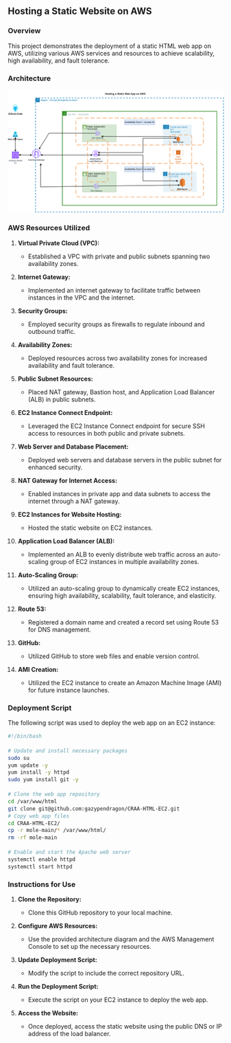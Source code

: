 ## Hosting a Static Website on AWS

### Overview

This project demonstrates the deployment of a static HTML web app on AWS, utilizing various AWS services and resources to achieve scalability, high availability, and fault tolerance.

### Architecture

![Alt text](aws-static-web-app.png)

### AWS Resources Utilized

1. **Virtual Private Cloud (VPC):**
   - Established a VPC with private and public subnets spanning two availability zones.

2. **Internet Gateway:**
   - Implemented an internet gateway to facilitate traffic between instances in the VPC and the internet.

3. **Security Groups:**
   - Employed security groups as firewalls to regulate inbound and outbound traffic.

4. **Availability Zones:**
   - Deployed resources across two availability zones for increased availability and fault tolerance.

5. **Public Subnet Resources:**
   - Placed NAT gateway, Bastion host, and Application Load Balancer (ALB) in public subnets.

6. **EC2 Instance Connect Endpoint:**
   - Leveraged the EC2 Instance Connect endpoint for secure SSH access to resources in both public and private subnets.

7. **Web Server and Database Placement:**
   - Deployed web servers and database servers in the public subnet for enhanced security.

8. **NAT Gateway for Internet Access:**
   - Enabled instances in private app and data subnets to access the internet through a NAT gateway.

9. **EC2 Instances for Website Hosting:**
   - Hosted the static website on EC2 instances.

10. **Application Load Balancer (ALB):**
    - Implemented an ALB to evenly distribute web traffic across an auto-scaling group of EC2 instances in multiple availability zones.

11. **Auto-Scaling Group:**
    - Utilized an auto-scaling group to dynamically create EC2 instances, ensuring high availability, scalability, fault tolerance, and elasticity.

12. **Route 53:**
    - Registered a domain name and created a record set using Route 53 for DNS management.

13. **GitHub:**
    - Utilized GitHub to store web files and enable version control.

14. **AMI Creation:**
    - Utilized the EC2 instance to create an Amazon Machine Image (AMI) for future instance launches.

### Deployment Script

The following script was used to deploy the web app on an EC2 instance:

```bash
#!/bin/bash

# Update and install necessary packages
sudo su
yum update -y
yum install -y httpd
sudo yum install git -y

# Clone the web app repository
cd /var/www/html
git clone git@github.com:gazypendragon/CRAA-HTML-EC2.git
# Copy web app files
cd CRAA-HTML-EC2/
cp -r mole-main/* /var/www/html/
rm -rf mole-main

# Enable and start the Apache web server
systemctl enable httpd
systemctl start httpd
```

### Instructions for Use

1. **Clone the Repository:**
   - Clone this GitHub repository to your local machine.

2. **Configure AWS Resources:**
   - Use the provided architecture diagram and the AWS Management Console to set up the necessary resources.

3. **Update Deployment Script:**
   - Modify the script to include the correct repository URL.

4. **Run the Deployment Script:**
   - Execute the script on your EC2 instance to deploy the web app.

5. **Access the Website:**
   - Once deployed, access the static website using the public DNS or IP address of the load balancer.
